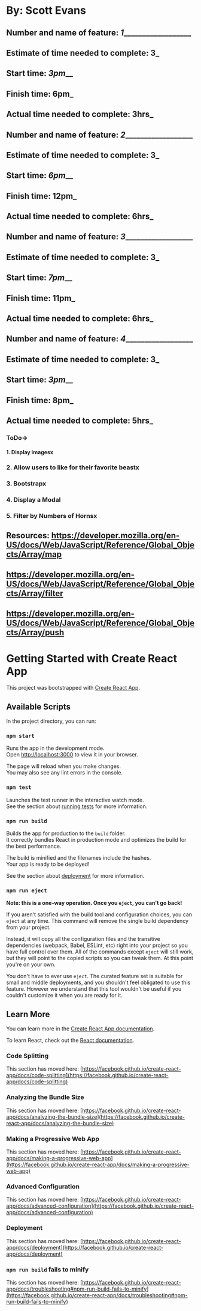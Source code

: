 # By: Scott Evans

## Number and name of feature: _______1_________________________
## Estimate of time needed to complete: __3___
## Start time: _3pm___
## Finish time: __6pm___
## Actual time needed to complete: __3hrs___




## Number and name of feature: _______2_________________________
## Estimate of time needed to complete: __3___
## Start time: _6pm___
## Finish time: __12pm___
## Actual time needed to complete: __6hrs___




## Number and name of feature: _______3_________________________
## Estimate of time needed to complete: __3___
## Start time: _7pm___
## Finish time: __11pm___
## Actual time needed to complete: __6hrs___



## Number and name of feature: _______4_________________________
## Estimate of time needed to complete: __3___
## Start time: _3pm___
## Finish time: __8pm___
## Actual time needed to complete: __5hrs___


### ToDo-> 
#### 1. Display imagesx

### 2. Allow users to like for their favorite beastx
### 3. Bootstrapx

### 4. Display a Modal
### 5. Filter by Numbers of Hornsx







## Resources: https://developer.mozilla.org/en-US/docs/Web/JavaScript/Reference/Global_Objects/Array/map

## https://developer.mozilla.org/en-US/docs/Web/JavaScript/Reference/Global_Objects/Array/filter

## https://developer.mozilla.org/en-US/docs/Web/JavaScript/Reference/Global_Objects/Array/push




<!-- ***************ScottEvans.ReadMe.**************** -->













# Getting Started with Create React App

This project was bootstrapped with [Create React App](https://github.com/facebook/create-react-app).

## Available Scripts

In the project directory, you can run:

### `npm start`

Runs the app in the development mode.\
Open [http://localhost:3000](http://localhost:3000) to view it in your browser.

The page will reload when you make changes.\
You may also see any lint errors in the console.

### `npm test`

Launches the test runner in the interactive watch mode.\
See the section about [running tests](https://facebook.github.io/create-react-app/docs/running-tests) for more information.

### `npm run build`

Builds the app for production to the `build` folder.\
It correctly bundles React in production mode and optimizes the build for the best performance.

The build is minified and the filenames include the hashes.\
Your app is ready to be deployed!

See the section about [deployment](https://facebook.github.io/create-react-app/docs/deployment) for more information.

### `npm run eject`

**Note: this is a one-way operation. Once you `eject`, you can't go back!**

If you aren't satisfied with the build tool and configuration choices, you can `eject` at any time. This command will remove the single build dependency from your project.

Instead, it will copy all the configuration files and the transitive dependencies (webpack, Babel, ESLint, etc) right into your project so you have full control over them. All of the commands except `eject` will still work, but they will point to the copied scripts so you can tweak them. At this point you're on your own.

You don't have to ever use `eject`. The curated feature set is suitable for small and middle deployments, and you shouldn't feel obligated to use this feature. However we understand that this tool wouldn't be useful if you couldn't customize it when you are ready for it.

## Learn More

You can learn more in the [Create React App documentation](https://facebook.github.io/create-react-app/docs/getting-started).

To learn React, check out the [React documentation](https://reactjs.org/).

### Code Splitting

This section has moved here: [https://facebook.github.io/create-react-app/docs/code-splitting](https://facebook.github.io/create-react-app/docs/code-splitting)

### Analyzing the Bundle Size

This section has moved here: [https://facebook.github.io/create-react-app/docs/analyzing-the-bundle-size](https://facebook.github.io/create-react-app/docs/analyzing-the-bundle-size)

### Making a Progressive Web App

This section has moved here: [https://facebook.github.io/create-react-app/docs/making-a-progressive-web-app](https://facebook.github.io/create-react-app/docs/making-a-progressive-web-app)

### Advanced Configuration

This section has moved here: [https://facebook.github.io/create-react-app/docs/advanced-configuration](https://facebook.github.io/create-react-app/docs/advanced-configuration)

### Deployment

This section has moved here: [https://facebook.github.io/create-react-app/docs/deployment](https://facebook.github.io/create-react-app/docs/deployment)

### `npm run build` fails to minify

This section has moved here: [https://facebook.github.io/create-react-app/docs/troubleshooting#npm-run-build-fails-to-minify](https://facebook.github.io/create-react-app/docs/troubleshooting#npm-run-build-fails-to-minify)



